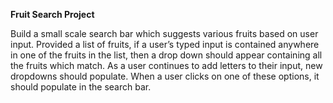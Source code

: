 **Fruit Search Project**

Build a small scale search bar which suggests various fruits based on user input. Provided a list of fruits, if a user’s typed input is contained anywhere in one of the fruits in the list, then a drop down should appear containing all the fruits which match. As a user continues to add letters to their input, new dropdowns should populate. When a user clicks on one of these options, it should populate in the search bar.
